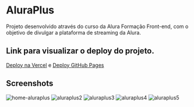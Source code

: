 # **AluraPlus**
Projeto desenvolvido através do curso da Alura Formação Front-end, com o objetivo de divulgar a plataforma de streaming da Alura.

## Link para visualizar o deploy do projeto.
[Deploy na Vercel](https://alura-plus-pi-five.vercel.app) e [Deploy GitHub Pages](https://gustavoincode.github.io/AluraPlus/)

## Screenshots
![home-aluraplus](https://user-images.githubusercontent.com/50561723/166693197-a63fdff8-b506-4fcb-b23d-50e11dbb8554.png)
![aluraplus2](https://user-images.githubusercontent.com/50561723/166693483-a4c7ab11-0573-4264-a109-205ca2b0f931.png)
![aluraplus3](https://user-images.githubusercontent.com/50561723/166693703-aec24da8-0a60-4635-88ff-8841638c2f49.png)
![aluraplus4](https://user-images.githubusercontent.com/50561723/166693898-4cda9a0e-7688-4707-b307-3b6884b80e9e.png)
![aluraplus5](https://user-images.githubusercontent.com/50561723/166694033-3953911d-48f5-4773-8f37-169e2a1019bf.png)
